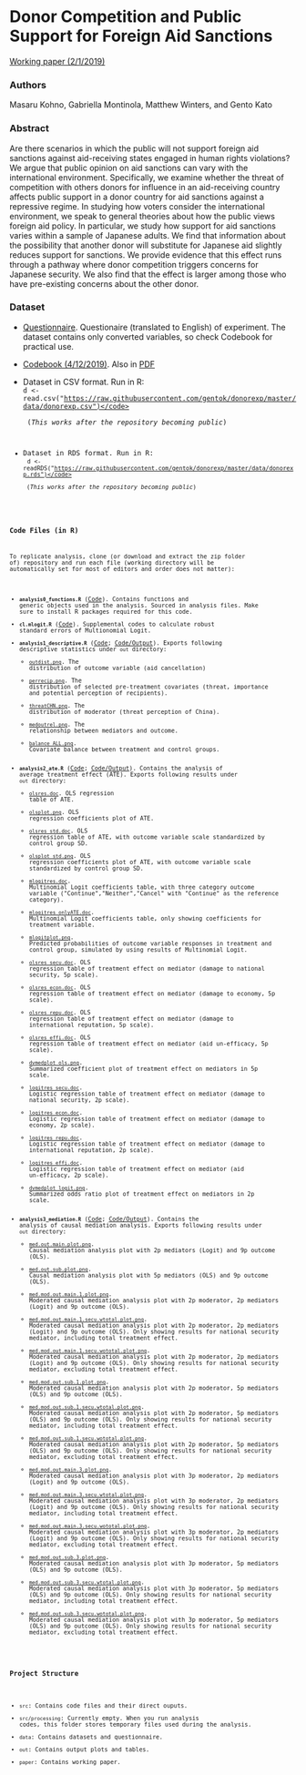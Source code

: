 # Donor Competition and Public Support for Foreign Aid Sanctions

[Working paper (2/1/2019)](paper/DonorCompetition_v2.4.pdf)

### Authors 
Masaru Kohno, Gabriella Montinola, Matthew Winters, and Gento Kato

### Abstract
Are there scenarios in which the public will not support foreign aid sanctions against aid-receiving states engaged in human rights violations? We argue that public opinion on aid sanctions can vary with the international environment. Specifically, we examine whether the threat of competition with others donors for influence in an aid-receiving country affects public support in a donor country for aid sanctions against a repressive regime. In studying how voters consider the international environment, we speak to general theories about how the public views foreign aid policy. In particular, we study how support for aid sanctions varies within a sample of Japanese adults.  We find that information about the possibility that another donor will substitute for Japanese aid slightly reduces support for sanctions.  We provide evidence that this effect runs through a pathway where donor competition triggers concerns for Japanese security.  We also find that the effect is larger among those who have pre-existing concerns about the other donor.

### Dataset

* [Questionnaire](data/Questionnaire_English.pdf). Questionaire (translated to English) of experiment. The dataset contains only converted variables, so check Codebook for practical use.

* [Codebook (4/12/2019)](src/data_recode.md). Also in [PDF](src/data_recode.pdf)

* Dataset in CSV format. Run in R: <br> <code>d <- read.csv("https://raw.githubusercontent.com/gentok/donorexp/master/data/donorexp.csv")</code> <br> (*This works after the repository becoming public*)

* Dataset in RDS format. Run in R: <br> <code>d <- readRDS("https://raw.githubusercontent.com/gentok/donorexp/master/data/donorexp.rds")</code> <br> (*This works after the repository becoming public*)

### Code Files (in R)

To replicate analysis, clone (or download and extract the zip folder of) repository and run each file (working directory will be automatically set for most of editors and order does not matter):

* <code>**analysis0_functions.R**</code> ([Code](src/analysis0_functions.R)). Contains functions and generic objects used in the analysis. Sourced in analysis files. Make sure to install R packages required for this code.
* <code>**cl.mlogit.R**</code> ([Code](src/cl.mlogit.R)). Supplemental codes to calculate robust standard errors of Multionomial Logit.
* <code>**analysis1_descriptive.R**</code> ([Code](src/analysis1_descriptive.R); [Code/Output](src/analysis1_descriptive.md)). Exports following descriptive statistics under <code>out</code> directory:
    * [<code>outdist.png</code>](out/outdist.png). The distribution of outcome variable (aid cancellation)
    * [<code>perrecip.png</code>](out/perrecip.png). The distribution of selected pre-treatment covariates (threat, importance and potential perception of recipients).
    * [<code>threatCHN.png</code>](out/threatCHN.png). The distribution of moderator (threat perception of China).
    * [<code>medoutrel.png</code>](out/medoutrel.png). The relationship between mediators and outcome.
    * [<code>balance_ALL.png</code>](out/balance_ALL.png). Covariate balance between treatment and control groups.
* <code>**analysis2_ate.R**</code> ([Code](src/analysis2_ate.R); [Code/Output](src/analysis2_ate.md)). Contains the analysis of average treatment effect (ATE). Exports following results under <code>out</code> directory:
    * [<code>olsres.doc</code>](out/olsres.doc). OLS regression table of ATE.
    * [<code>olsplot.png</code>](out/olsplot.png). OLS regression coefficients plot of ATE.
    * [<code>olsres_std.doc</code>](out/olsres_std.doc). OLS regression table of ATE, with outcome variable scale standardized by control group SD.
    * [<code>olsplot_std.png</code>](out/olsplot_std.png). OLS regression coefficients plot of ATE, with outcome variable scale standardized by control group SD.
    * [<code>mlogitres.doc</code>](out/mlogitres.doc). Multinomial Logit coefficients table, with three category outcome variable ("Continue","Neither","Cancel" with "Continue" as the reference category).
    * [<code>mlogitres_onlyATE.doc</code>](out/mlogitres_onlyATE.doc). Multinomial Logit coefficients table, only showing coefficients for treatment variable.
    * [<code>mlogitplot.png</code>](out/mlogitplot.png). Predicted probabilities of outcome variable responses in treatment and control group, simulated by using results of Multinomial Logit.
    * [<code>olsres_secu.doc</code>](out/olsres_secu.doc). OLS regression table of treatment effect on mediator (damage to national security, 5p scale).
    * [<code>olsres_econ.doc</code>](out/olsres_econ.doc). OLS regression table of treatment effect on mediator (damage to economy, 5p scale).
    * [<code>olsres_repu.doc</code>](out/olsres_repu.doc). OLS regression table of treatment effect on mediator (damage to international reputation, 5p scale).
    * [<code>olsres_effi.doc</code>](out/olsres_effi.doc). OLS regression table of treatment effect on mediator (aid un-efficacy, 5p scale).
    * [<code>dvmedplot_ols.png</code>](out/dvmedplot_ols.png). Summarized coefficient plot of treatment effect on mediators in 5p scale.
    * [<code>logitres_secu.doc</code>](out/logitres_secu.doc). Logistic regression table of treatment effect on mediator (damage to national security, 2p scale).
    * [<code>logitres_econ.doc</code>](out/logitres_econ.doc). Logistic regression table of treatment effect on mediator (damage to economy, 2p scale).
    * [<code>logitres_repu.doc</code>](out/logitres_repu.doc). Logistic regression table of treatment effect on mediator (damage to international reputation, 2p scale).
    * [<code>logitres_effi.doc</code>](out/logitres_effi.doc). Logistic regression table of treatment effect on mediator (aid un-efficacy, 2p scale).
    * [<code>dvmedplot_logit.png</code>](out/dvmedplot_logit.png). Summarized odds ratio plot of treatment effect on mediators in 2p scale.
* <code>**analysis3_mediation.R**</code> ([Code](src/analysis3_mediation.R); [Code/Output](src/analysis3_mediation.md)). Contains the analysis of causal mediation analysis. Exports following results under <code>out</code> directory:
    * [<code>med.out.main.plot.png</code>](out/med.out.main.plot.png). Causal mediation analysis plot with 2p mediators (Logit) and 9p outcome (OLS).
    * [<code>med.out.sub.plot.png</code>](out/med.out.main.plot.png). Causal mediation analysis plot with 5p mediators (OLS) and 9p outcome (OLS).
    * [<code>med.mod.out.main.1.plot.png</code>](out/med.mod.out.main.1.plot.png). Moderated causal mediation analysis plot with 2p moderator, 2p mediators (Logit) and 9p outcome (OLS).
    * [<code>med.mod.out.main.1.secu.wtotal.plot.png</code>](out/med.mod.out.main.1.secu.wtotal.plot.png). Moderated causal mediation analysis plot with 2p moderator, 2p mediators (Logit) and 9p outcome (OLS). Only showing results for national security mediator, including total treatment effect.
    * [<code>med.mod.out.main.1.secu.wototal.plot.png</code>](out/med.mod.out.main.1.secu.wototal.plot.png). Moderated causal mediation analysis plot with 2p moderator, 2p mediators (Logit) and 9p outcome (OLS). Only showing results for national security mediator, excluding total treatment effect.
    * [<code>med.mod.out.sub.1.plot.png</code>](out/med.mod.out.sub.1.plot.png). Moderated causal mediation analysis plot with 2p moderator, 5p mediators (OLS) and 9p outcome (OLS).
    * [<code>med.mod.out.sub.1.secu.wtotal.plot.png</code>](out/med.mod.out.sub.1.secu.wtotal.plot.png). Moderated causal mediation analysis plot with 2p moderator, 5p mediators (OLS) and 9p outcome (OLS). Only showing results for national security mediator, including total treatment effect.
    * [<code>med.mod.out.sub.1.secu.wototal.plot.png</code>](out/med.mod.out.sub.1.secu.wototal.plot.png). Moderated causal mediation analysis plot with 2p moderator, 5p mediators (OLS) and 9p outcome (OLS). Only showing results for national security mediator, excluding total treatment effect.
    * [<code>med.mod.out.main.3.plot.png</code>](out/med.mod.out.main.3.plot.png). Moderated causal mediation analysis plot with 3p moderator, 2p mediators (Logit) and 9p outcome (OLS).
    * [<code>med.mod.out.main.3.secu.wtotal.plot.png</code>](out/med.mod.out.main.3.secu.wtotal.plot.png). Moderated causal mediation analysis plot with 3p moderator, 2p mediators (Logit) and 9p outcome (OLS). Only showing results for national security mediator, including total treatment effect.
    * [<code>med.mod.out.main.3.secu.wototal.plot.png</code>](out/med.mod.out.main.3.secu.wototal.plot.png). Moderated causal mediation analysis plot with 3p moderator, 2p mediators (Logit) and 9p outcome (OLS). Only showing results for national security mediator, excluding total treatment effect.
    * [<code>med.mod.out.sub.3.plot.png</code>](out/med.mod.out.sub.3.plot.png). Moderated causal mediation analysis plot with 3p moderator, 5p mediators (OLS) and 9p outcome (OLS).
    * [<code>med.mod.out.sub.3.secu.wtotal.plot.png</code>](out/med.mod.out.sub.3.secu.wtotal.plot.png). Moderated causal mediation analysis plot with 3p moderator, 5p mediators (OLS) and 9p outcome (OLS). Only showing results for national security mediator, including total treatment effect.
    * [<code>med.mod.out.sub.3.secu.wototal.plot.png</code>](out/med.mod.out.sub.3.secu.wototal.plot.png). Moderated causal mediation analysis plot with 3p moderator, 5p mediators (OLS) and 9p outcome (OLS). Only showing results for national security mediator, excluding total treatment effect.

### Project Structure

* <code>src</code>: Contains code files and their direct ouputs.
* <code>src/processing</code>: Currently empty. When you run analysis codes, this folder stores temporary files used during the analysis.
* <code>data</code>: Contains datasets and questionnaire.
* <code>out</code>: Contains output plots and tables.
* <code>paper</code>: Contains working paper.
